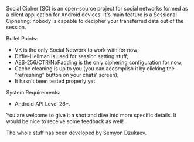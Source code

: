 
Social Cipher (SC) is an open-source project for social networks formed as a client application for Android devices. It's main feature is a Sessional Ciphering: nobody is capable to decipher your transferred data out of the session.

Bullet Points:
- VK is the only Social Network to work with for now;
- Diffie-Hellman is used for session setting stuff;
- AES-256/CTR/NoPadding is the only ciphering configuration for now;
- Cache cleaning is up to you (you can accomplish it by clicking the "refreshing" button on your chats' screen);
- It hasn't been tested properly yet.

System Requirements:
- Android API Level 26+.

You are welcome to give it a shot and dive into more specific details. It would be nice to receive some feedback as well!

The whole stuff has been developed by Semyon Dzukaev.
